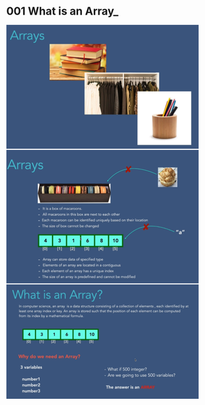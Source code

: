 # 001 What is an Array_
![](2022-10-08-23-53-38.png)
![](2022-10-09-00-11-01.png)
![](2022-10-09-00-12-00.png)